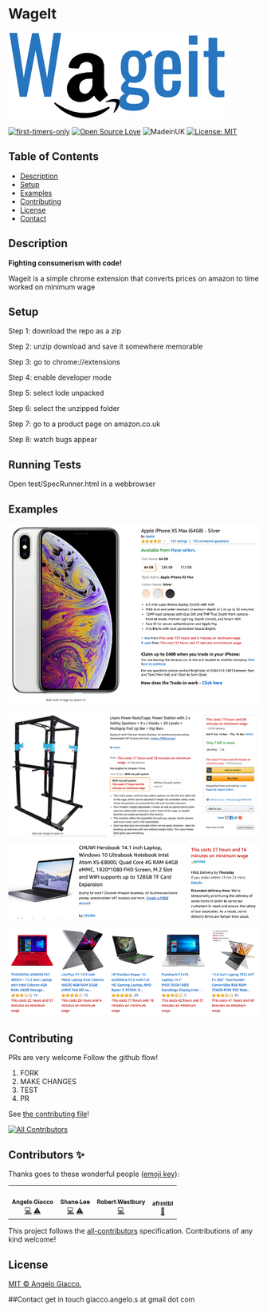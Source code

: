 # WageIt

![logo](images/logo.png)

[![first-timers-only](https://img.shields.io/badge/first--timers--only-friendly-blue.svg?style=flat-square)](https://www.firsttimersonly.com/)
[![Open Source Love](https://img.shields.io/badge/Open%20Source-%E2%9D%A4-blueviolet.svg)](https://opensource.com/article/18/11/reasons-love-open-source)
![MadeinUK](https://img.shields.io/badge/Made%20in-UK-green.svg)
[![License: MIT](https://img.shields.io/badge/License-MIT-yellow.svg)](https://github.com/AngeloGiacco/wageit/blob/master/LICENSE.md)

## Table of Contents

- [Description](#description)
- [Setup](#setup)
- [Examples](#example)
- [Contributing](#contributing)
- [License](#license)
- [Contact](#contact)

## Description

**Fighting consumerism with code!**

Wageit is a simple chrome extension that converts prices on amazon to time worked on minimum wage

## Setup

Step 1: download the repo as a zip

Step 2: unzip download and save it somewhere memorable

Step 3: go to chrome://extensions

Step 4: enable developer mode

Step 5: select lode unpacked

Step 6: select the unzipped folder

Step 7: go to a product page on amazon.co.uk

Step 8: watch bugs appear

## Running Tests

Open test/SpecRunner.html in a webbrowser


## Examples

![example](images/ex1.png)

![example](images/ex2.png)

![example](images/ex3.png)

![example](images/ex4.png)

## Contributing

PRs are very welcome
Follow the github flow!

1. FORK
2. MAKE CHANGES
3. TEST
4. PR

See [the contributing file](CONTRIBUTING.md)!

<!-- ALL-CONTRIBUTORS-BADGE:START - Do not remove or modify this section -->
[![All Contributors](https://img.shields.io/badge/all_contributors-4-orange.svg?style=flat-square)](#contributors-)
<!-- ALL-CONTRIBUTORS-BADGE:END -->

## Contributors ✨

Thanks goes to these wonderful people ([emoji key](https://allcontributors.org/docs/en/emoji-key)):

<!-- ALL-CONTRIBUTORS-LIST:START - Do not remove or modify this section -->
<!-- prettier-ignore-start -->
<!-- markdownlint-disable -->
<table>
  <tr>
    <td align="center"><a href="https://github.com/AngeloGiacco"><img src="https://avatars1.githubusercontent.com/u/29235343?v=4" width="100px;" alt=""/><br /><sub><b>Angelo Giacco</b></sub></a><br /><a href="https://github.com/AngeloGiacco/wageit/commits?author=AngeloGiacco" title="Code">💻</a> <a href="https://github.com/AngeloGiacco/wageit/commits?author=AngeloGiacco" title="Tests">⚠️</a></td>
    <td align="center"><a href="https://github.com/ShaneLee"><img src="https://avatars3.githubusercontent.com/u/1313611?v=4" width="100px;" alt=""/><br /><sub><b>Shane Lee</b></sub></a><br /><a href="https://github.com/AngeloGiacco/wageit/commits?author=ShaneLee" title="Code">💻</a> <a href="https://github.com/AngeloGiacco/wageit/commits?author=ShaneLee" title="Tests">⚠️</a></td>
    <td align="center"><a href="http://discord.gg/typescript"><img src="https://avatars0.githubusercontent.com/u/18425863?v=4" width="100px;" alt=""/><br /><sub><b>Robert Westbury</b></sub></a><br /><a href="https://github.com/AngeloGiacco/wageit/commits?author=robertwestbury" title="Code">💻</a></td>
    <td align="center"><a href="https://github.com/afrmtbl"><img src="https://avatars2.githubusercontent.com/u/24992665?v=4" width="100px;" alt=""/><br /><sub><b>afrmtbl</b></sub></a><br /><a href="https://github.com/AngeloGiacco/wageit/issues?q=author%3Aafrmtbl" title="Bug reports">🐛</a></td>
  </tr>
</table>

<!-- markdownlint-enable -->
<!-- prettier-ignore-end -->
<!-- ALL-CONTRIBUTORS-LIST:END -->

This project follows the [all-contributors](https://github.com/all-contributors/all-contributors) specification. Contributions of any kind welcome!

## License

[MIT © Angelo Giacco.](LICENSE.md)

##Contact
get in touch
giacco.angelo.s at gmail dot com
